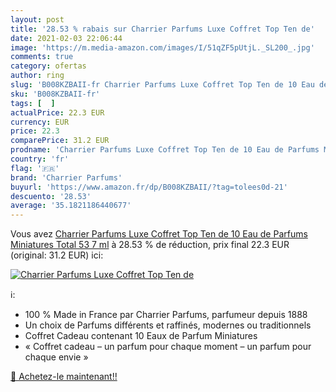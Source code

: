 ```yaml
---
layout: post
title: '28.53 % rabais sur Charrier Parfums Luxe Coffret Top Ten de'
date: 2021-02-03 22:06:44
image: 'https://m.media-amazon.com/images/I/51qZF5pUtjL._SL200_.jpg'
comments: true
category: ofertas
author: ring
slug: 'B008KZBAII-fr Charrier Parfums Luxe Coffret Top Ten de 10 Eau de Parfums...'
sku: 'B008KZBAII-fr'
tags: [  ]
actualPrice: 22.3 EUR
currency: EUR
price: 22.3
comparePrice: 31.2 EUR
prodname: 'Charrier Parfums Luxe Coffret Top Ten de 10 Eau de Parfums Miniatures Total 53 7 ml'
country: 'fr'
flag: '🇫🇷'
brand: 'Charrier Parfums'
buyurl: 'https://www.amazon.fr/dp/B008KZBAII/?tag=tolees0d-21'
descuento: '28.53'
average: '35.1821186440677'
---
```


Vous avez [Charrier Parfums Luxe Coffret Top Ten de 10 Eau de Parfums Miniatures Total 53 7 ml](https://www.amazon.fr/dp/B008KZBAII/?tag=tolees0d-21)  à  28.53 % de réduction, prix final  22.3 EUR (original: 31.2 EUR) ici:

[![Charrier Parfums Luxe Coffret Top Ten de](https://m.media-amazon.com/images/I/51qZF5pUtjL._SL200_.jpg)](https://www.amazon.fr/dp/B008KZBAII/?tag=tolees0d-21)

ℹ️:

- 100 % Made in France par Charrier Parfums, parfumeur depuis 1888
- Un choix de Parfums différents et raffinés, modernes ou traditionnels
- Coffret Cadeau contenant 10 Eaux de Parfum Miniatures
- « Coffret cadeau – un parfum pour chaque moment – un parfum pour chaque envie »

[🛒 Achetez-le maintenant!!](https://www.amazon.fr/dp/B008KZBAII/?tag=tolees0d-21)
